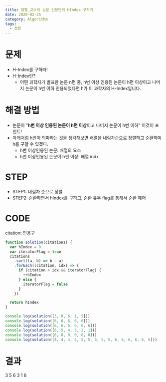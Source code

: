 ```yaml
---
title: 정렬_교수의 논문 인용단위 HIndex 구하기
date: 2020-02-25
category: Algorithm
tags:
  - 정렬
---
```


# 문제

- H-Index를 구하라!
- H-Index란?
  - 어떤 과학자가 발표한 논문 n편 중, h번 이상 인용된 논문이 h편 이상이고 나머지 논문이 h번 이하 인용되었다면 h가 이 과학자의 H-Index입니다.

# 해결 방법

- 논문이 "**h번 이상 인용된 논문이 h편 이상**이고 나머지 논문이 h번 이하" 이것이 포인트!
- 아래처럼 h번이 의마하는 것을 생각해보면 배열을 내림차순으로 정렬하고 순환하며 h를 구할 수 있겠다.
  - h번 이상인용된 논문: 배열의 요소
  - h번 이상인용된 논문이 h편 이상: 배열 indx

# STEP

- STEP1: 내림차 순으로 정렬
- STEP2: 순환하면서 hIndex를 구하고, 순환 유무 flag를 통해서 순환 제어

# CODE

citation: 인용구

```js
function solution(citations) {
  var hIndex = 0
  var iteratorFlag = true
  citations
    .sort((a, b) => b - a)
    .forEach((citation, idx) => {
      if (citation > idx && iteratorFlag) {
        ++hIndex
      } else {
        iteratorFlag = false
      }
    })

  return hIndex
}

console.log(solution([3, 0, 6, 1, 5]))
console.log(solution([6, 6, 6, 6, 6]))
console.log(solution([6, 6, 6, 6, 6, 6]))
console.log(solution([6, 5, 4, 3, 2, 1]))
console.log(solution([6, 0, 0, 0, 0, 0]))
console.log(solution([4, 4, 4, 4, 5, 5, 5, 5, 5, 6, 6, 6, 6, 6, 6]))
```

# 결과

3
5
6
3
1
6
